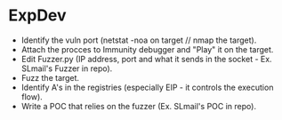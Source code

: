 # ExpDev

* Identify the vuln port (netstat -noa on target // nmap the target).
* Attach the procces to Immunity debugger and "Play" it on the target.
* Edit Fuzzer.py (IP address, port and what it sends in the socket - Ex. SLmail's Fuzzer in repo).
* Fuzz the target.
* Identify A's in the registries (especially EIP - it controls the execution flow).
* Write a POC that relies on the fuzzer (Ex. SLmail's POC in repo).
